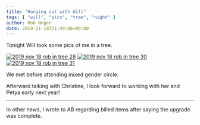 ```yaml
---
title: "Hanging out with Will"
tags: [ "will", "pics", "tree", "night" ]
author: Rob Nugen
date: 2019-11-18T21:49:06+09:00
---
```


Tonight Will took some pics of me in a tree.

[![2019 nov 18 rob in tree 28](//b.robnugen.com/journal/2019/thumbs/2019_nov_18_rob_in_tree_28.jpg)](//b.robnugen.com/journal/2019/2019_nov_18_rob_in_tree_28.jpg)
[![2019 nov 18 rob in tree 30](//b.robnugen.com/journal/2019/thumbs/2019_nov_18_rob_in_tree_30.jpg)](//b.robnugen.com/journal/2019/2019_nov_18_rob_in_tree_30.jpg)
[![2019 nov 18 rob in tree 31](//b.robnugen.com/journal/2019/thumbs/2019_nov_18_rob_in_tree_31.jpg)](//b.robnugen.com/journal/2019/2019_nov_18_rob_in_tree_31.jpg)

We met before attending mixed gender circle.

Afterward talking with Christine, I look forward to working with her
and Petya early next year!

- - -

In other news, I wrote to AB regarding billed items after saying the
upgrade was complete.
